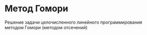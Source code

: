 # Метод Гомори
Решение задачи целочисленного линейного программирования методом Гомори (методом отсечений)
